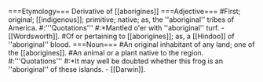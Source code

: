 ===Etymology===
Derivative of [[aborigines]]
===Adjective===
#First; original; [[indigenous]]; primitive; native; as, the ''aboriginal'' tribes of America.
#:'''Quotations'''
#:*Mantled o'er with ''aboriginal'' turf. - [[Wordsworth]].
#Of or pertaining to [[aborigines]]; as, a [[Hindoo]] of ''aboriginal'' blood.
===Noun===
#An original inhabitant of any land; one of the [[aborigines]].
#An animal or a plant native to the region.
#:'''Quotations'''
#:*It may well be doubted whether this frog is an ''aboriginal'' of these islands. - [[Darwin]].